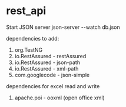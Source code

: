 # rest_api
Start JSON server
json-server --watch db.json

dependencies to add:
1. org.TestNG
2. io.RestAssured - restAssured
3. io.RestAssured - json-path
4. io.RestAssured - xml-path
5. com.googlecode - json-simple

dependencies for excel read and write
1. apache.poi - ooxml (open office xml)


